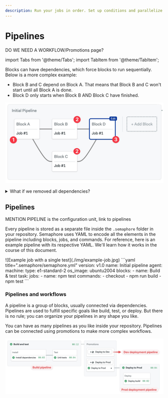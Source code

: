 ```yaml
---
description: Run your jobs in order. Set up conditions and parallelize jobs.
---
```


# Pipelines

DO WE NEED A WORKFLOW/Promotions page?

import Tabs from '@theme/Tabs';
import TabItem from '@theme/TabItem';

Blocks can have dependencies, which force blocks to run sequentially. Below is a more complex example:
- Block B and C depend on Block A. That means that Block B and C won't start until all Block A is done. 
- Block D only starts when Block B AND Block C have finished.

![Pipeline execution order](./img/pipeline-execution-order.jpg)

<details>
  <summary>What if we removed all dependencies?</summary>
  <div>If we removed all block dependencies between blocks then all of them would run in parallel. 
  Functionally, it would be the same as having all jobs in one big block</div>
</details>


## Pipelines

MENTION PIPELINE is the configuration unit, link to pipelines

Every pipeline is stored as a separate file inside the `.semaphore` folder in your repository. Semaphore uses YAML to encode all the elements in the pipeline including blocks, jobs, and commands. For reference, here is an example pipeline with its respective YAML. We'll learn how it works in the course of this document.

<Tabs groupId="jobs">
  <TabItem value="editor" label="Editor">
  ![Example job with a single test](./img/example-job.jpg)
  </TabItem>
  <TabItem value="yaml" label="YAML">
  ```yaml title=".semaphore/semaphore.yml"
  version: v1.0
  name: Initial pipeline
  agent:
    machine:
      type: e1-standard-2
      os_image: ubuntu2004
  blocks:
    - name: Build & test
      task:
        jobs:
          - name: npm test
            commands:
              - checkout
              - npm run build
              - npm test
  ```
  </TabItem>
</Tabs>

### Pipelines and workflows

A pipeline is a group of blocks, usually connected via dependencies. Pipelines are used to fulfill specific goals like build, test, or deploy. But there is no rule; you can organize your pipelines in any shape you like.

You can have as many pipelines as you like inside your repository. Pipelines can be connected using promotions to make more complex workflows.

![A workflow with 3 pipelines](./img/workflows.jpg)
